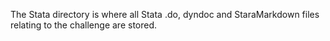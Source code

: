 The Stata directory is where all Stata .do, dyndoc and StaraMarkdown files relating to the challenge are stored. 
